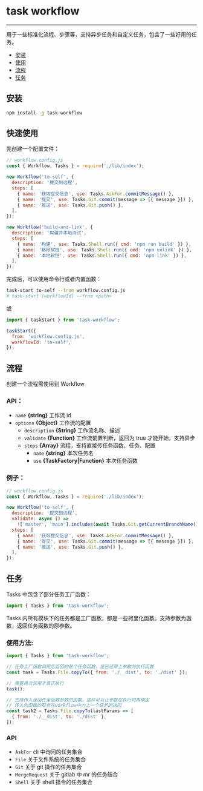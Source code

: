 # task workflow

---

用于一些标准化流程、步骤等，支持异步任务和自定义任务，包含了一些好用的任务。

- [安装](#安装)
- [使用](#使用)
- [流程](#流程)
- [任务](#任务)

## 安装

```bash
npm install -g task-workflow
```

## 快速使用

先创建一个配置文件：

```javascript
// workflow.config.js
const { Workflow, Tasks } = require('./lib/index');

new Workflow('to-self', {
  description: '提交到远程',
  steps: [
    { name: '获取提交信息', use: Tasks.AskFor.commitMessage() },
    { name: '提交', use: Tasks.Git.commit(message => [{ message }]) },
    { name: '推送', use: Tasks.Git.push() },
  ],
});

new Workflow('build-and-link', {
  description: '构建并本地测试',
  steps: [
    { name: '构建', use: Tasks.Shell.run({ cmd: 'npm run build' }) },
    { name: '移除软链', use: Tasks.Shell.run({ cmd: 'npm unlink' }) },
    { name: '本地软链', use: Tasks.Shell.run({ cmd: 'npm link' }) },
  ],
});
```

完成后，可以使用命令行或者内置函数：

```bash
task-start to-self --from workflow.config.js
# task-start [workflowId] --from <path>
```

或

```javascript
import { taskStart } from 'task-workflow';

taskStart({
  from: 'workflow.config.js',
  workflowId: 'to-self',
});
```

## 流程

创建一个流程需使用到 Workflow

### API：

- `name` **{string}** 工作流 id
- `options` **{Object}** 工作流的配置
  - `description` **{String}** 工作流名称、描述
  - `validate` **{Function}** 工作流前置判断，返回为 true 才能开始，支持异步
  - `steps` **{Array}** 流程，支持直接传任务函数、任务、配置
    - `name` **{string}** 本次任务名
    - `use` **{TaskFactory|Function}** 本次任务函数

### 例子：

```javascript
// workflow.config.js
const { Workflow, Tasks } = require('./lib/index');

new Workflow('to-self', {
  description: '提交到远程',
  validate: async () =>
    !['master', 'main'].includes(await Tasks.Git.getCurrentBranchName()()),
  steps: [
    { name: '获取提交信息', use: Tasks.AskFor.commitMessage() },
    { name: '提交', use: Tasks.Git.commit(message => [{ message }]) },
    { name: '推送', use: Tasks.Git.push() },
  ],
});
```

## 任务

Tasks 中包含了部分任务工厂函数：

```javascript
import { Tasks } from 'task-workflow';
```

Tasks 内所有模块下的任务都是工厂函数，都是一些柯里化函数。支持参数为函数，返回任务函数的原参数。

### 使用方法:

```javascript
import { Tasks } from 'task-workflow';

// 任务工厂函数调用后返回的是个任务函数，是已经带上参数的执行函数
const task = Tasks.File.copyTo({ from: './__dist', to: './dist' });

// 需要再次调用才真正执行
task();

// 支持传入返回任务函数参数的函数，这样可以让参数在执行时再确定
// 传入的函数的形参在workflow中为上一个任务的返回
const task2 = Tasks.File.copyTo(lastParams => [
  { from: './__dist', to: './dist' },
]);
```

### API

- `AskFor` cli 中询问的任务集合
- `File` 关于文件系统的任务集合
- `Git` 关于 git 操作的任务集合
- `MergeRequest` 关于 gitlab 中 mr 的任务结合
- `Shell` 关于 shell 指令的任务集合
